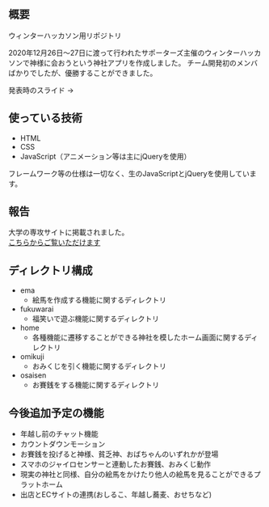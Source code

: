 ## 概要

ウィンターハッカソン用リポジトリ

2020年12月26日〜27日に渡って行われたサポーターズ主催のウィンターハッカソンで神様に会おうという神社アプリを作成しました。
チーム開発初のメンバばかりでしたが、優勝することができました。

発表時のスライド →  

## 使っている技術

- HTML
- CSS
- JavaScript（アニメーション等は主にjQueryを使用）

フレームワーク等の仕様は一切なく、生のJavaScriptとjQueryを使用しています。

## 報告
大学の専攻サイトに掲載されました。   
[こちらからご覧いただけます](https://www.sis.otsuma.ac.jp/i-design/?p=3215)

## ディレクトリ構成

- ema
  - 絵馬を作成する機能に関するディレクトリ
- fukuwarai
  - 福笑いで遊ぶ機能に関するディレクトリ
- home
  - 各種機能に遷移することができる神社を模したホーム画面に関するディレクトリ
- omikuji
  - おみくじを引く機能に関するディレクトリ
- osaisen
  - お賽銭をする機能に関するディレクトリ

## 今後追加予定の機能
- 年越し前のチャット機能
- カウントダウンモーション
- お賽銭を投げると神様、貧乏神、おばちゃんのいずれかが登場
- スマホのジャイロセンサーと連動したお賽銭、おみくじ動作
- 現実の神社と同様、自分の絵馬をかけたり他人の絵馬を見ることができるプラットホーム
- 出店とECサイトの連携(おしるこ、年越し蕎麦、おせちなど)
